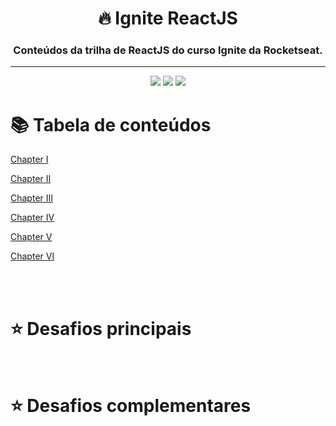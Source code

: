 

<h1 align="center">
  🔥 Ignite ReactJS
</h1>

<h3 align="center">
  Conteúdos da trilha de ReactJS do curso Ignite da Rocketseat.
</h3>

<div align="center">
  <hr>
  <a href="https://www.linkedin.com/in/micheljohn/" target="_blank"><img src="https://img.shields.io/badge/-LinkedIn-%230077B5?style=for-the-badge&logo=linkedin&logoColor=white" target="_blank"></a> 
  <a href="https://mchjohn.github.io/mchljohn/" target="_blank"><img src="https://img.shields.io/badge/-Portfólio-%231E1E26?style=for-the-badge&logo=dev.to&logoColor=white" target="_blank"></a>
  <a href="https://passport.rocketseat.com.br/react-js/michel-john-1578542942" target="_blank"><img src="https://img.shields.io/badge/-Rocketseat-%2367159C?style=for-the-badge&logo=Apache RocketMQ&logoColor=white" target="_blank"></a>
</div>

📚 Tabela de conteúdos
=================

<a href="https://github.com/mchjohn/ignite-reactjs/tree/main/chapter-i">
  <p>Chapter I</p>
</a>

<a href="#">
  <p>Chapter II</p>
</a>

<a href="#">
  <p>Chapter III</p>
</a>

<a href="#">
  <p>Chapter IV</p>
</a>

<a href="#">
  <p>Chapter V</p>
</a>

<a href="#">
  <p>Chapter VI</p>
</a>

<br><br>

⭐ Desafios principais
=================
<br>

⭐ Desafios complementares
=================